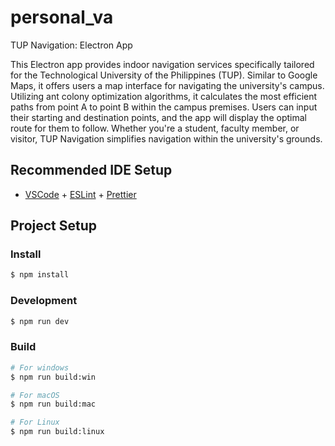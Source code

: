 # personal_va

TUP Navigation: Electron App

This Electron app provides indoor navigation services specifically tailored for the Technological University of the Philippines (TUP). Similar to Google Maps, it offers users a map interface for navigating the university's campus. Utilizing ant colony optimization algorithms, it calculates the most efficient paths from point A to point B within the campus premises. Users can input their starting and destination points, and the app will display the optimal route for them to follow. Whether you're a student, faculty member, or visitor, TUP Navigation simplifies navigation within the university's grounds.

## Recommended IDE Setup

- [VSCode](https://code.visualstudio.com/) + [ESLint](https://marketplace.visualstudio.com/items?itemName=dbaeumer.vscode-eslint) + [Prettier](https://marketplace.visualstudio.com/items?itemName=esbenp.prettier-vscode)

## Project Setup

### Install

```bash
$ npm install
```

### Development

```bash
$ npm run dev
```

### Build

```bash
# For windows
$ npm run build:win

# For macOS
$ npm run build:mac

# For Linux
$ npm run build:linux
```

